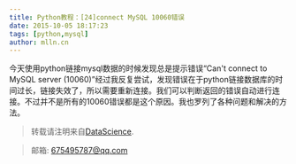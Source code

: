 ```yaml
---
title: Python教程：[24]connect MySQL 10060错误
date: 2015-10-05 18:17:23
tags: [python,mysql]
author: mlln.cn
---
```

今天使用python链接mysql数据的时候发现总是提示错误“Can't connect to MySQL server (10060)”经过我反复尝试，发现错误在于python链接数据库的时间过长，链接失效了，所以需要重新连接。我们可以判断返回的错误自动进行连接。不过并不是所有的10060错误都是这个原因。我也罗列了各种问题和解决的方法。

> 转载请注明来自[DataScience](http://mlln.cn).

> 邮箱: 675495787@qq.com 
